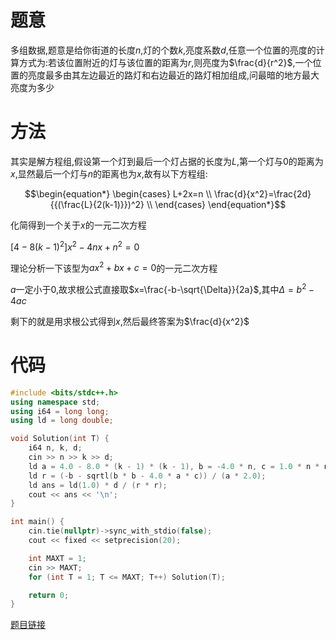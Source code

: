 # 题意

多组数据,题意是给你街道的长度$n$,灯的个数$k$,亮度系数$d$,任意一个位置的亮度的计算方式为:若该位置附近的灯与该位置的距离为$r$,则亮度为$\frac{d}{r^2}$,一个位置的亮度最多由其左边最近的路灯和右边最近的路灯相加组成,问最暗的地方最大亮度为多少

# 方法

其实是解方程组,假设第一个灯到最后一个灯占据的长度为$L$,第一个灯与$0$的距离为$x$,显然最后一个灯与$n$的距离也为$x$,故有以下方程组:

$$\begin{equation*}
     \begin{cases}
         L+2x=n \\
         \frac{d}{x^2}=\frac{2d}{{(\frac{L}{2(k-1)}})^2} \\ 
     \end{cases}
 \end{equation*}$$

化简得到一个关于$x$的一元二次方程

$[4-8(k-1)^2]x^2-4nx+n^2=0$

理论分析一下该型为$ax^2+bx+c=0$的一元二次方程

$a$一定小于$0$,故求根公式直接取$x=\frac{-b-\sqrt{\Delta}}{2a}$,其中$\Delta=b^2-4ac$

剩下的就是用求根公式得到$x$,然后最终答案为$\frac{d}{x^2}$

# 代码

```cpp
#include <bits/stdc++.h>
using namespace std;
using i64 = long long;
using ld = long double;

void Solution(int T) {
    i64 n, k, d;
    cin >> n >> k >> d;
    ld a = 4.0 - 8.0 * (k - 1) * (k - 1), b = -4.0 * n, c = 1.0 * n * n;
    ld r = (-b - sqrtl(b * b - 4.0 * a * c)) / (a * 2.0);
    ld ans = ld(1.0) * d / (r * r);
    cout << ans << '\n';
}

int main() {
    cin.tie(nullptr)->sync_with_stdio(false);
    cout << fixed << setprecision(20);

    int MAXT = 1;
    cin >> MAXT;
    for (int T = 1; T <= MAXT; T++) Solution(T);

    return 0;
}
```

[题目链接](https://codeforces.com/gym/536487/problem/H)